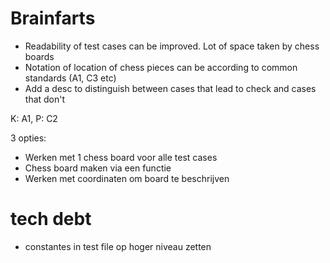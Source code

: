# Brainfarts
- Readability of test cases can be improved. Lot of space taken by chess boards
- Notation of location of chess pieces can be according to common standards (A1, C3 etc)
- Add a desc to distinguish between cases that lead to check and cases that don't

K: A1, P: C2

 3 opties:
 - Werken met 1 chess board voor alle test cases
 - Chess board maken via een functie
 - Werken met coordinaten om board te beschrijven

 # tech debt
 - constantes in test file op hoger niveau zetten



    